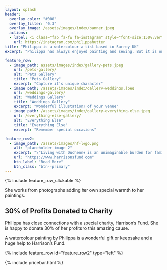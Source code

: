 ```yaml
---
layout: splash
header:
  overlay_color: "#000"
  overlay_filter: "0.3"
  overlay_image: /assets/images/index/banner.jpeg
  actions:
  - label: <i class="fab fa-fw fa-instagram" style="font-size:150%;vertical-align:bottom;" aria-hidden="true"></i> @philippahutter
    url: https://instagram.com/philippahutter
title: "Philippa is a watercolour artist based in Surrey UK"
excerpt: "Philippa has always enjoyed painting and sewing. But it is only since her children have grown up that she's found time to develop her skills. Nowadays her happy place is with a paint brush in her hand capturing memories for friends and family."

feature_row:
  - image_path: assets/images/index/gallery-pets.jpeg
    url: /pets-gallery/
    alt: "Pets Gallery"
    title: "Pets Gallery"
    excerpt: "Capture it's unique character"
  - image_path: /assets/images/index/gallery-weddings.jpeg
    url: /weddings-gallery/
    alt: "Weddings Gallery"
    title: "Weddings Gallery"
    excerpt: "Wonderful illustations of your venue"
  - image_path: /assets/images/index/gallery-everything-else.jpeg
    url: /everything-else-gallery/
    alt: "Everything Else"
    title: "Everything Else"
    excerpt: "Remember special occasions"

feature_row2:
  - image_path: /assets/images/hf-logo.png
    alt: "placeholder image 2"
    excerpt: "\"Living with Duchenne is an unimaginable burden for families. Parents face the heartbreak of watching their child lose abilities, while boys with Duchenne grapple with fear, frustration, and isolation.<br>The emotional toll is relentless, yet mental health support remains almost nonexistent. That's why every pound you raise is vital. Through our Harrison's Fund 'CHRYSALIS GRANTS', we provide life-changing Clinical Psychology sessions - giving families the strength to cope, the space to grieve, and the tools to keep moving forward.<br>Your generosity means parents don’t have to face this alone, and boys with Duchenne can find hope in the darkest moments. Thank you for making this possible.\"<br>- Alex Smith, Chief Executive and Harrison's Dad"
    url: "https://www.harrisonsfund.com"
    btn_label: "Read More"
    btn_class: "btn--primary"
---
```


{% include feature_row_clickable %}

She works from photographs adding her own special warmth to her paintings.

## 30% of Profits Donated to Charity
Philippa has close connections with a special charity, Harrison’s Fund. She is happy to donate 30% of her profits to this amazing cause.

A watercolour painting by Philippa is a wonderful gift or keepsake and a huge help to Harrison’s Fund.

{% include feature_row id="feature_row2" type="left" %}

{% include pricebar.html %}
